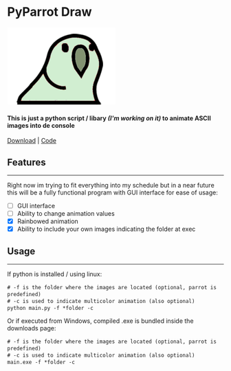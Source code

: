 # PyParrot Draw
![parrot](./parrot.gif)
#### This is just a python script / libary _(I'm working on it)_ to animate ASCII images into de console
[Download](https://github.com/Z4na14/PyParrotDraw/tags) | [Code](https://github.com/Z4na14/PyParrotDraw/blob/main/main.py)


## Features

---
Right now im trying to fit everything into my schedule but in a near future this will be a fully functional 
program with GUI interface for ease of usage:

- [ ] GUI interface
- [ ] Ability to change animation values
- [x] Rainbowed animation
- [x] Ability to include your own images indicating the folder at exec

## Usage

---

If python is installed / using linux:

```
# -f is the folder where the images are located (optional, parrot is predefined)
# -c is used to indicate multicolor animation (also optional)
python main.py -f *folder -c 
```

Or if executed from Windows, compiled .exe is bundled inside the downloads page:

```
# -f is the folder where the images are located (optional, parrot is predefined)
# -c is used to indicate multicolor animation (also optional)
main.exe -f *folder -c
```